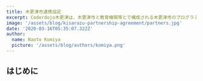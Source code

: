 ```yaml
---
title: 木更津市連携協定
excerpt: Coderdojo木更津は、木更津市と教育機関等とで構成される木更津市のプログラミング学習に関する包括連携協定に参加しています。
image: '/assets/blog/kisarazu-partnership-agreement/partners.jpg'
date: '2020-03-16T05:35:07.322Z'
author:
  name: Naoto Komiya
  picture: '/assets/blog/authors/komiya.png'
---
```


## はじめに
